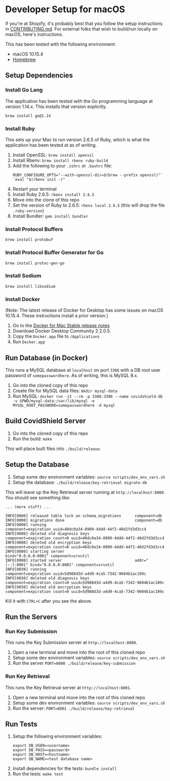 # Developer Setup for macOS

If you're at Shopify, it's probably best that you follow the setup instructions in [CONTRIBUTING.md](../CONTRIBUTING.md). For external folks that wish to build/run locally on macOS, here's instructions.

This has been tested with the following environment:

- macOS 10.15.4
- [Homebrew](https://brew.sh/)

## Setup Dependencies

### Install Go Lang

The application has been tested with the Go programming language at version 1.14.x. This installs that version explicitly.

`brew install go@1.14`

### Install Ruby

This sets up your Mac to run version 2.6.5 of Ruby, which is what the application has been tested at as of writing.

1. Install OpenSSL: `brew install openssl`
1. Install Rbenv: `brew install rbenv ruby-build`
1. Add the following to your `.zshrc` or `.bashrc` file:
    ``` 
    RUBY_CONFIGURE_OPTS="--with-openssl-dir=$(brew --prefix openssl)"`
    `eval "$(rbenv init -)"
    ```
1. Restart your terminal
1. Install Ruby 2.6.5: `rbenv install 2.6.5`
1. Move into the clone of this repo
1. Set the version of Ruby to 2.6.5: `rbenv local 2.6.5` (this will drop the file `.ruby-version`)
1. Install Bundler: `gem install bundler`

### Install Protocol Buffers

`brew install protobuf`

### Install Protocol Buffer Generator for Go

`brew install protoc-gen-go`

### Install Sodium

`brew install libsodium`

### Install Docker

(Note: The latest release of Docker for Desktop has some issues on macOS 10.15.4. These instructions install a prior version.)

1. Go to the [Docker for Mac Stable release notes](https://docs.docker.com/docker-for-mac/release-notes/)
1. Download Docker Desktop Community 2.2.0.5.
1. Copy the `Docker.app` file to `/Applications`
1. Run `Docker.app`

## Run Database (in Docker)

This runs a MySQL database at `localhost` on port `3306` with a DB root user password of `somepasswordhere`. As of writing, this is MySQL 8.x.

1. Go into the cloned copy of this repo
1. Create file for MySQL data files: `mkdir mysql-data`
1. Run MySQL: `docker run -it --rm -p 3306:3306 --name covidshield-db -v $PWD/mysql-data:/var/lib/mysql -e MYSQL_ROOT_PASSWORD=somepasswordhere -d mysql`

## Build CovidShield Server

1. Go into the cloned copy of this repo
1. Run the build: `make`

This will place built files into `./build/release`.

## Setup the Database

1. Setup some dev environment variables: `source scripts/dev_env_vars.sh`
1. Setup the database: `./build/release/key-retrieval migrate-db`

This will leave up the Key Retrieval server running at `http://localhost:8000`. You should see something like:

```
... (more stuff) ...

INFO[0000] released table lock on schema_migrations      component=db
INFO[0000] migrations done                               component=db
INFO[0000] running                                       component=expiration uuid=40dc0a34-8909-4ddd-44f2-40d2fd3d3cc4
INFO[0000] deleted old diagnosis keys                    component=expiration count=0 uuid=40dc0a34-8909-4ddd-44f2-40d2fd3d3cc4
INFO[0000] deleted old encryption keys                   component=expiration count=0 uuid=40dc0a34-8909-4ddd-44f2-40d2fd3d3cc4
INFO[0000] starting server                               bind="0.0.0.0:8001" component=srvutil
INFO[0000] started server                                addr="[::]:8001" bind="0.0.0.0:8001" component=srvutil
INFO[0030] running                                       component=expiration uuid=5d988d3d-a4d9-4ca5-7342-9604b1ac109c
INFO[0030] deleted old diagnosis keys                    component=expiration count=0 uuid=5d988d3d-a4d9-4ca5-7342-9604b1ac109c
INFO[0030] deleted old encryption keys                   component=expiration count=0 uuid=5d988d3d-a4d9-4ca5-7342-9604b1ac109c
```

Kill it with `CTRL+C` after you see the above.

## Run the Servers

### Run Key Submission

This runs the Key Submission server at `http://localhost:8000`.

1. Open a new terminal and move into the root of this cloned repo
1. Setup some dev environment variables: `source scripts/dev_env_vars.sh`
1. Run the server `PORT=8000 ./build/release/key-submission`

### Run Key Retrieval

This runs the Key Retrieval server at `http://localhost:8001`.

1. Open a new terminal and move into the root of this cloned repo
1. Setup some dev environment variables: `source scripts/dev_env_vars.sh`
1. Run the server: `PORT=8001 ./build/release/key-retrieval`

## Run Tests

1. Setup the following environment variables:
    ```
    export DB_USER=<username>
    export DB_PASS=<password>
    export DB_HOST=<hostname>
    export DB_NAME=<test database name>
    ```
1. Install dependencies for the tests: `bundle install`
1. Run the tests: `make test`